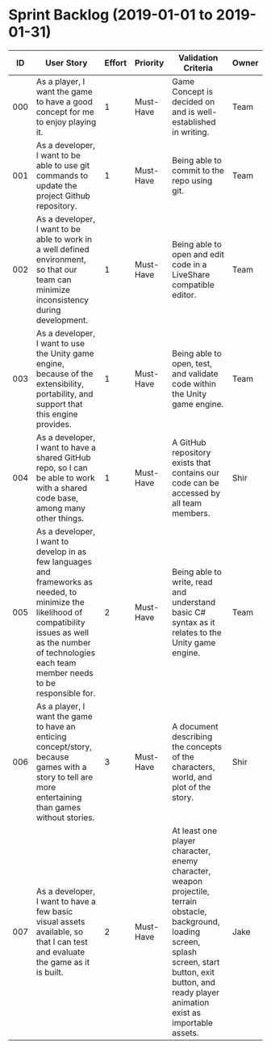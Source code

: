 # Sprint Backlog (2019-01-01 to 2019-01-31)

| ID | User Story | Effort | Priority | Validation Criteria | Owner |
|----|------------|--------|----------|---------------------|-------|
| 000 | As a player, I want the game to have a good concept for me to enjoy playing it. | 1 | Must-Have |Game Concept is decided on and is well-established in writing. | Team |
| 001 | As a developer, I want to be able to use git commands to update the project Github repository. | 1 | Must-Have | Being able to commit to the repo using git. | Team |
| 002 | As a developer, I want to be able to work in a well defined environment, so that our team can minimize inconsistency during development. | 1 | Must-Have | Being able to open and edit code in a LiveShare compatible editor. | Team |
| 003 | As a developer, I want to use the Unity game engine, because of the extensibility, portability, and support that this engine provides. | 1 | Must-Have | Being able to open, test, and validate code within the Unity game engine. | Team |
| 004 | As a developer, I want to have a shared GitHub repo, so I can be able to work with a shared code base, among many other things. | 1 | Must-Have | A GitHub repository exists that contains our code can be accessed by all team members. | Shir |
| 005 | As a developer, I want to develop in as few languages and frameworks as needed, to minimize the likelihood of compatibility issues as well as the number of technologies each team member needs to be responsible for. | 2 | Must-Have |  Being able to write, read and understand basic C# syntax as it relates to the Unity game engine. | Team |
| 006 | As a player, I want the game to have an enticing concept/story, because games with a story to tell are more entertaining than games without stories. | 3 | Must-Have | A document describing the concepts of the characters, world, and plot of the story. | Shir |
| 007 | As a developer, I want to have a few basic visual assets available, so that I can test and evaluate the game as it is built. | 2 | Must-Have | At least one player character, enemy character, weapon projectile, terrain obstacle, background, loading screen, splash screen, start button, exit button, and ready player animation exist as importable assets. | Jake |
